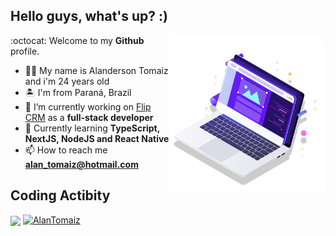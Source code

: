 ## Hello guys, what's up? :)

<p align="left">
  <img src="pc.svg" width="250px" align="right" alt="Computador">
</p>

:octocat: Welcome to my **Github** profile.
- 🙋🏻 My name is Alanderson Tomaiz and i'm 24 years old
- 🏝 I'm from Paraná, Brazil
- 🔭 I’m currently working on [Flip CRM](https://flipcrm.com.br/) as a **full-stack developer**
- 🚀 Currently learning **TypeScript, NextJS, NodeJS and React Native**
- 📫 How to reach me **alan_tomaiz@hotmail.com**

## Coding Actibity
<a href="https://github.com/AlanTomaiz"><img width="415px" align="center" src="https://github-readme-stats.vercel.app/api/top-langs/?username=alantomaiz&langs_count=8&layout=compact&theme=omni&hide_border=true&include_all_commits=true&count_private=true&)" /></a>
<a href="https://www.linkedin.com/in/alantomaiz/"><img alt="AlanTomaiz" src="https://img.shields.io/badge/-AlanTomaiz-5965e0?style=flat&logo=Linkedin&logoColor=white" /></a>
